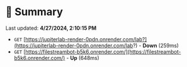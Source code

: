 # 📖 Summary
Last updated: **4/27/2024, 2:10:15 PM**

- `GET` [https://jupiterlab-render-0pdn.onrender.com/lab?](https://jupiterlab-render-0pdn.onrender.com/lab?) - **Down** (259ms)
- `GET` [https://filestreambot-b5k6.onrender.com/](https://filestreambot-b5k6.onrender.com/) - **Up** (648ms)
